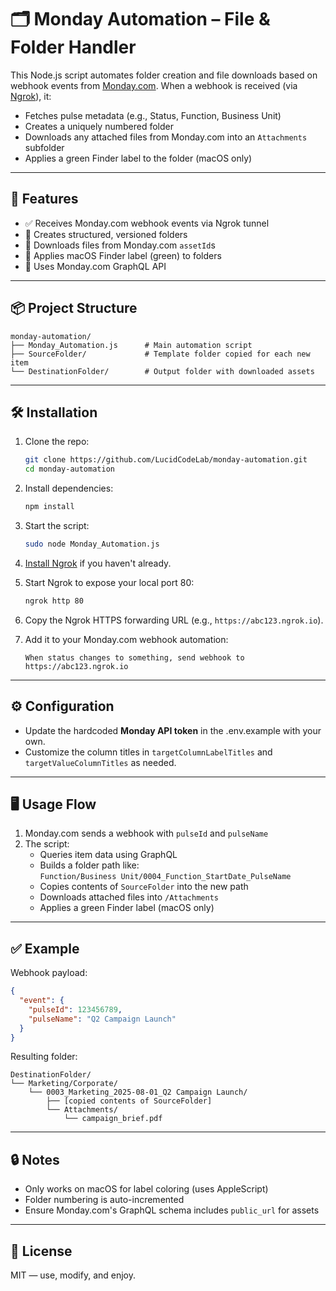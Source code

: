 # 🗂️ Monday Automation – File & Folder Handler

This Node.js script automates folder creation and file downloads based on webhook events from [Monday.com](https://monday.com). When a webhook is received (via [Ngrok](https://ngrok.com)), it:

- Fetches pulse metadata (e.g., Status, Function, Business Unit)
- Creates a uniquely numbered folder
- Downloads any attached files from Monday.com into an `Attachments` subfolder
- Applies a green Finder label to the folder (macOS only)

---

## 🚀 Features

- ✅ Receives Monday.com webhook events via Ngrok tunnel
- 📁 Creates structured, versioned folders
- 📎 Downloads files from Monday.com `assetId`s
- 🍏 Applies macOS Finder label (green) to folders
- 🔐 Uses Monday.com GraphQL API

---

## 📦 Project Structure

```
monday-automation/
├── Monday_Automation.js      # Main automation script
├── SourceFolder/             # Template folder copied for each new item
└── DestinationFolder/        # Output folder with downloaded assets
```

---

## 🛠️ Installation

1. Clone the repo:

   ```bash
   git clone https://github.com/LucidCodeLab/monday-automation.git
   cd monday-automation
   ```

2. Install dependencies:

   ```bash
   npm install
   ```

3. Start the script:

   ```bash
   sudo node Monday_Automation.js
   ```

4. [Install Ngrok](https://ngrok.com/download) if you haven't already.

5. Start Ngrok to expose your local port 80:

   ```bash
   ngrok http 80
   ```

6. Copy the Ngrok HTTPS forwarding URL (e.g., `https://abc123.ngrok.io`).

7. Add it to your Monday.com webhook automation:
   ```
   When status changes to something, send webhook to https://abc123.ngrok.io
   ```

---

## ⚙️ Configuration

- Update the hardcoded **Monday API token** in the .env.example with your own.
- Customize the column titles in `targetColumnLabelTitles` and `targetValueColumnTitles` as needed.

---

## 🖥️ Usage Flow

1. Monday.com sends a webhook with `pulseId` and `pulseName`
2. The script:
   - Queries item data using GraphQL
   - Builds a folder path like:  
     `Function/Business Unit/0004_Function_StartDate_PulseName`
   - Copies contents of `SourceFolder` into the new path
   - Downloads attached files into `/Attachments`
   - Applies a green Finder label (macOS only)

---

## ✅ Example

Webhook payload:

```json
{
  "event": {
    "pulseId": 123456789,
    "pulseName": "Q2 Campaign Launch"
  }
}
```

Resulting folder:

```
DestinationFolder/
└── Marketing/Corporate/
    └── 0003_Marketing_2025-08-01_Q2 Campaign Launch/
        ├── [copied contents of SourceFolder]
        └── Attachments/
            └── campaign_brief.pdf
```

---

## 🔒 Notes

- Only works on macOS for label coloring (uses AppleScript)
- Folder numbering is auto-incremented
- Ensure Monday.com's GraphQL schema includes `public_url` for assets

---

## 📜 License

MIT — use, modify, and enjoy.
